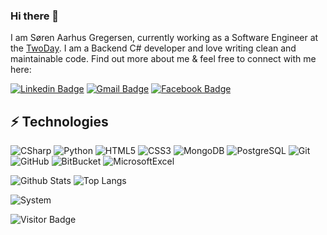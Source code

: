 ### Hi there 👋

I am Søren Aarhus Gregersen, currently working as a Software Engineer at the [TwoDay](https://www.twoday.dk/). I am a Backend C# developer and love writing clean and maintainable code. Find out more about me & feel free to connect with me here:

[![Linkedin Badge](https://img.shields.io/badge/-SørenAarhusGregersen-blue?style=flat-square&logo=Linkedin&logoColor=white&link=https://www.linkedin.com/in/sorenaarhusgregersen/)](https://www.linkedin.com/in/sorenaarhusgregersen/)
[![Gmail Badge](https://img.shields.io/badge/-grgrsn97@gmail.com-c14438?style=flat-square&logo=Gmail&logoColor=white&link=mailto:grgrsn97@gmail.com)](mailto:grgrsn97@gmail.com)
[![Facebook Badge](https://img.shields.io/badge/Gregersen97-1877F2?style=flat-square&logo=facebook&logoColor=white&link=https://www.facebook.com/Gregersen97/)](https://www.facebook.com/Gregersen97/)


## ⚡ Technologies

![CSharp](https://img.shields.io/badge/C%23-239120?style=flat-square&logo=c-sharp&logoColor=white)
![Python](https://img.shields.io/badge/-Python-black?style=flat-square&logo=Python)
![HTML5](https://img.shields.io/badge/-HTML5-E34F26?style=flat-square&logo=html5&logoColor=white)
![CSS3](https://img.shields.io/badge/-CSS3-1572B6?style=flat-square&logo=css3)
![MongoDB](https://img.shields.io/badge/-MongoDB-black?style=flat-square&logo=mongodb)
![PostgreSQL](https://img.shields.io/badge/-PostgreSQL-336791?style=flat-square&logo=postgresql)
![Git](https://img.shields.io/badge/-Git-black?style=flat-square&logo=git)
![GitHub](https://img.shields.io/badge/-GitHub-181717?style=flat-square&logo=github)
![BitBucket](https://img.shields.io/badge/-BitBucket-darkblue?style=flat-square&logo=bitbucket)
![MicrosoftExcel](https://img.shields.io/badge/Microsoft_Excel-217346?style=flat-square&logo=microsoft-excel&logoColor=white)

![Github Stats](https://github-readme-stats.vercel.app/api?username=saarhus&count_private=true&show_icons=true&include_all_commits=true)
![Top Langs](https://github-readme-stats.vercel.app/api/top-langs/?username=saarhus&hide=TeX&layout=compact)

![System](https://img.shields.io/badge/Apple-Macbook-Pro-M1-2021-999999?style=flat-square&logo=apple&logoColor=white)

![Visitor Badge](https://visitor-badge.laobi.icu/badge?page_id=saarhus.saarhus)


